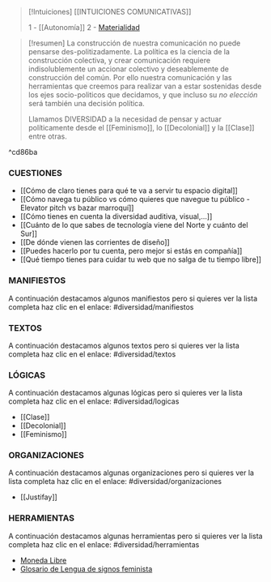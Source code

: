 
>[!Intuiciones]
>[[INTUICIONES COMUNICATIVAS]]
>
>1 - [[Autonomía]]
>2 - [Materialidad](Materialidad.md)

> [!resumen]
> La construcción de nuestra comunicación no puede pensarse des-politizadamente. La política es la ciencia de la construcción colectiva, y crear comunicación requiere indisolublemente un accionar colectivo y deseablemente de construcción del común. Por ello nuestra comunicación y las herramientas que creemos para realizar van a estar sostenidas desde los ejes socio-politicos que decidamos, y que incluso su *no elección* será también una decisión política.
> 
> Llamamos DIVERSIDAD a la necesidad de pensar y actuar políticamente desde el [[Feminismo]], lo [[Decolonial]] y la [[Clase]] entre otras.

^cd86ba


### CUESTIONES

- [[Cómo de claro tienes para qué te va a servir tu espacio digital]]
- [[Cómo navega tu público vs cómo quieres que navegue tu público - Elevator pitch vs bazar marroquí]]
- [[Cómo tienes en cuenta la diversidad auditiva, visual,...]]
- [[Cuánto de lo que sabes de tecnología viene del Norte y cuánto del Sur]]
- [[De dónde vienen las corrientes de diseño]]
- [[Puedes hacerlo por tu cuenta, pero mejor si estás en compañía]]
- [[Qué tiempo tienes para cuidar tu web que no salga de tu tiempo libre]]


### MANIFIESTOS
A continuación destacamos algunos manifiestos pero si quieres ver la lista completa haz clic en el enlace: #diversidad/manifiestos


### TEXTOS
A continuación destacamos algunos textos pero si quieres ver la lista completa haz clic en el enlace: #diversidad/textos


### LÓGICAS
A continuación destacamos algunas lógicas pero si quieres ver la lista completa haz clic en el enlace: #diversidad/logicas

- [[Clase]]
- [[Decolonial]]
- [[Feminismo]]

### ORGANIZACIONES
A continuación destacamos algunas organizaciones pero si quieres ver la lista completa haz clic en el enlace: #diversidad/organizaciones

- [[Justifay]]

### HERRAMIENTAS
A continuación destacamos algunas herramientas pero si quieres ver la lista completa haz clic en el enlace: #diversidad/herramientas

- [Moneda Libre](moneda-libre.org.md)
- [Glosario de Lengua de signos feminista](Glosario%20de%20Lengua%20de%20signos%20feminista.md)

